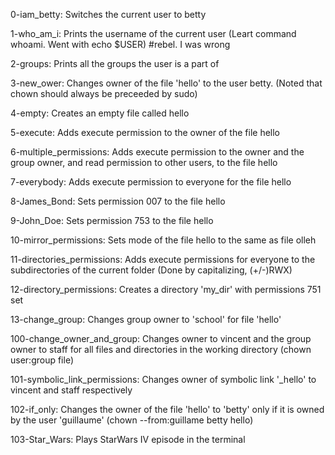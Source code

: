 0-iam_betty:	Switches the current user to betty

1-who_am_i:	Prints the username of the current user (Leart command whoami. Went with echo $USER) #rebel. I was wrong

2-groups:	Prints all the groups the user is a part of

3-new_ower: Changes owner of the file 'hello' to the user betty. (Noted that chown should always be preceeded by sudo)

4-empty: Creates an empty file called hello

5-execute: Adds execute permission to the owner of the file hello

6-multiple_permissions:	Adds execute permission to the owner and the group owner, and read permission to other users, to the file hello

7-everybody:	Adds execute permission to everyone for the file hello

8-James_Bond:	Sets permission 007 to the file hello

9-John_Doe:	Sets permission 753 to the file hello

10-mirror_permissions:	Sets mode of the file hello to the same as file olleh

11-directories_permissions:	Adds execute permissions for everyone to the subdirectories of the current folder (Done by capitalizing, (+/-)RWX)

12-directory_permissions:	Creates a directory 'my_dir' with permissions 751 set

13-change_group:	Changes group owner to 'school' for file 'hello'

100-change_owner_and_group:	Changes owner to vincent and the group owner to staff for all files and directories in the working directory (chown user:group file)

101-symbolic_link_permissions:	Changes owner of symbolic link '\_hello' to vincent and staff respectively

102-if_only:	Changes the owner of the file 'hello' to 'betty' only if it is owned by the user 'guillaume' (chown --from:guillame betty hello)

103-Star_Wars:	Plays StarWars IV episode in the terminal
